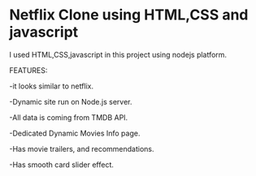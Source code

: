 # Netflix Clone using HTML,CSS and javascript
 
I used HTML,CSS,javascript in this project using nodejs platform.


FEATURES:

-it looks similar to netflix.

-Dynamic site run on Node.js server.

-All data is coming from TMDB API.

-Dedicated Dynamic Movies Info page.

-Has movie trailers, and recommendations.

-Has smooth card slider effect.
